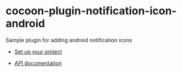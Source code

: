 # cocoon-plugin-notification-icon-android

Sample plugin for adding android notification icons

* [Set up your project](https://github.com/ludei/atomic-plugins-notifications#javascript-api)

* [API documentation](http://ludei.github.io/cocoon-common/dist/doc/js/Cocoon.Notification.html) 
